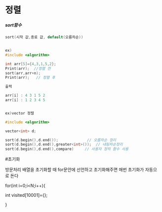 # 정렬

##### sort함수

```c++
sort(시작 값,종료 값, default(오름차순))


ex)
#include <algorithm>

int arr[5]={4,3,1,5,2};
Print(arr);  //정렬 전
sort(arr,arr+n);
Print(arr);   // 정렬 후

출력

arr[i] : 4 3 1 5 2
arr[i] : 1 2 3 4 5


ex)vector 정렬

#include <algorithm>

vector<int> d;

sort(d.begin(),d.end());             // 오름차순 정리
sort(d.begin(),d.end(),greater<int>());  // 내림차순정리
sort(d.begin(),d.end(),compare)     // 사용자 정의 함수 사용
```

#초기화


방문처리 배열을 초기화할 때 for문안에
선언하고 초기화해주면 매번 초기화가 자동으로
돈다

for(int i=0;i<N;i++){


 int visited[10001]={};



}

